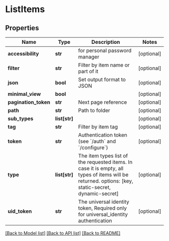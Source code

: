 # ListItems

## Properties
Name | Type | Description | Notes
------------ | ------------- | ------------- | -------------
**accessibility** | **str** | for personal password manager | [optional] 
**filter** | **str** | Filter by item name or part of it | [optional] 
**json** | **bool** | Set output format to JSON | [optional] 
**minimal_view** | **bool** |  | [optional] 
**pagination_token** | **str** | Next page reference | [optional] 
**path** | **str** | Path to folder | [optional] 
**sub_types** | **list[str]** |  | [optional] 
**tag** | **str** | Filter by item tag | [optional] 
**token** | **str** | Authentication token (see &#x60;/auth&#x60; and &#x60;/configure&#x60;) | [optional] 
**type** | **list[str]** | The item types list of the requested items. In case it is empty, all types of items will be returned. options: [key, static-secret, dynamic-secret] | [optional] 
**uid_token** | **str** | The universal identity token, Required only for universal_identity authentication | [optional] 

[[Back to Model list]](../README.md#documentation-for-models) [[Back to API list]](../README.md#documentation-for-api-endpoints) [[Back to README]](../README.md)


